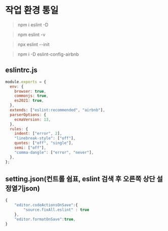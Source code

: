 # 작업 환경 통일

> npm i eslint -D

> npm eslint -v
 
> npx eslint --init

> npm i -D eslint-config-airbnb


## eslintrc.js

```jsx
module.exports = {
  env: {
    browser: true,
    commonjs: true,
    es2021: true,
  },
  extends: ["eslint:recommended", "airbnb"],
  parserOptions: {
    ecmaVersion: 13,
  },
  rules: {
    indent: ["error", 2],
    "linebreak-style": ["off"],
    quotes: ["off", "single"],
    semi: ["off"],
    "comma-dangle": ["error", "never"],
  },
};
```

## setting.json(컨트롤 쉼표, eslint 검색 후 오른쪽 상단 설정열기json)

```jsx
{
    "editor.codeActionsOnSave":{
        "source.fixAll.eslint" : true
    },
    "editor.formatOnSave":true,
}
```

